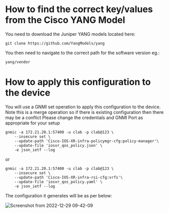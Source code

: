 # How to find the correct key/values from the Cisco YANG Model

You need to download the Juniper YANG models located here:

`git clone https://github.com/YangModels/yang`

You then need to navigate to the correct path for the software version eg.:

`yang/vendor`

 
 # How to apply this configuration to the device
 
 You will use a GNMI set operation to apply this configuration to the device. 
 Note this is a merge operation so if there is existing configuration then there may be a conflict
 Please change the credentials and GNMI Port as appropriate for your setup

```
gnmic -a 172.21.20.1:57400 -u clab -p clab@123 \                                                                                                         
    --insecure set \
    --update-path 'Cisco-IOS-XR-infra-policymgr-cfg:policy-manager'\
    --update-file 'iosxr_qos_policy.json' \
    -e json_ietf --log

```

or

```
gnmic -a 172.21.20.1:57400 -u clab -p clab@123 \                                                                                                         
    --insecure set \
    --update-path 'Cisco-IOS-XR-infra-rsi-cfg:vrfs'\
    --update-file 'iosxr_qos_policy.yaml' \
    -e json_ietf --log
```
The configuration it generates will be as per below:

![Screenshot from 2022-12-29 09-42-09](https://user-images.githubusercontent.com/63735312/209933245-e48e3fae-7ac8-42e4-b3d3-b46cd359f2bb.png)
